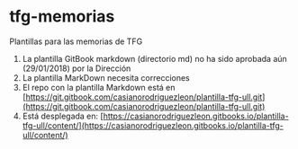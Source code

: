 # tfg-memorias

Plantillas para las memorias de TFG 


1. La plantilla GitBook markdown (directorio md) no ha sido aprobada aún (29/01/2018) por la Dirección
2. La plantilla MarkDown necesita correcciones
3. El repo con la plantilla Markdown está en [https://git.gitbook.com/casianorodriguezleon/plantilla-tfg-ull.git](https://git.gitbook.com/casianorodriguezleon/plantilla-tfg-ull.git)
4. Está desplegada en: [https://casianorodriguezleon.gitbooks.io/plantilla-tfg-ull/content/](https://casianorodriguezleon.gitbooks.io/plantilla-tfg-ull/content/)


